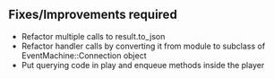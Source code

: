 ## Fixes/Improvements required

* Refactor multiple calls to result.to_json
* Refactor handler calls by converting it from module to subclass of EventMachine::Connection object
* Put querying code in play and enqueue methods inside the player